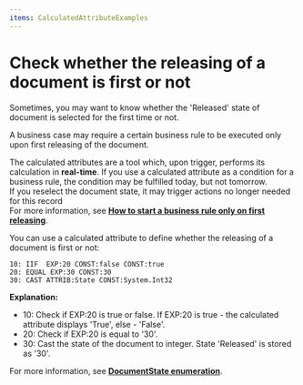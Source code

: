 ```yaml
---
items: CalculatedAttributeExamples
---
```


# Check whether the releasing of a document is first or not

Sometimes, you may want to know whether the 'Released' state of document is selected for the first time or not. 

А business case may require a certain business rule to be executed only upon first releasing of the document. 

The calculated attributes are a tool which, upon trigger, performs its calculation in **real-time**. If you use a calculated attribute as a condition for a business rule, the condition may be fulfilled today, but not tomorrow. <br> If you reselect the document state, it may trigger actions no longer needed for this record <br> For more information, see **[How to start a business rule only on first releasing](https://docs.erp.net/tech/advanced/user-business-rules/examples/start-business-rule.html)**.

You can use a calculated attribute to define whether the releasing of a document is first or not:

```
10: IIF  EXP:20 CONST:false CONST:true
20: EQUAL EXP:30 CONST:30                                  
30: CAST ATTRIB:State CONST:System.Int32         

```

**Explanation:**

- 10: Check if EXP:20 is true or false. If EXP:20 is true - the calculated attribute displays 'True', else - 'False'.
- 20: Check if EXP:20 is equal to '30'.
- 30: Cast the state of the document to integer. State 'Released' is stored as '30'.<br> 


For more information, see **[DocumentState enumeration](https://restdev.erp.bg/model/html/243d08d2-1bd6-f223-c454-1c488e51648f.htm)**.
